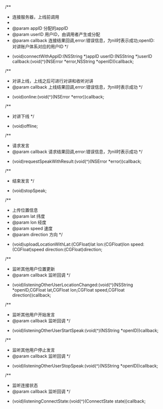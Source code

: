 ```Objective-C
```

/**
 *  连接服务器，上线前调用
 *
 *  @param appID  分配的appID
 *  @param userID  用户ID，由调用者产生或分配
 *  @param callback  连接结果回调,error:错误信息，为nil时表示成功;openID:对讲账户体系对应的用户ID
 */
- (void)connectWithAppID:(NSString *)appID userID:(NSString *)userID callback:(void(^)(NSError *error,NSString *openID))callback;

/**
 *  对讲上线，上线之后可进行对讲和收听对讲
 *  @param callback 上线结果回调,error:错误信息，为nil时表示成功
 */
- (void)online:(void(^)(NSError *error))callback;

/**
 *  对讲下线
 */
- (void)offline;

/**
 *  请求发言
 *  @param callback 请求结果回调,error:错误信息，为nil时表示成功
 */
- (void)requestSpeakWithResult:(void(^)(NSError *error))callback;

/**
 *  结束发言
 */
- (void)stopSpeak;

/**
 *  上传位置信息
 *  @param lat 纬度
 *  @param lon 经度
 *  @param speed 速度
 *  @param direction 方向
 */
- (void)uploadLocationWithLat:(CGFloat)lat lon:(CGFloat)lon speed:(CGFloat)speed direction:(CGFloat)direction;

/**
 *  监听其他用户位置更新
 *  @param callback 监听回调
 */
- (void)listeningOtherUserLocationChanged:(void(^)(NSString *openID,CGFloat lat,CGFloat lon,CGFloat speed,CGFloat direction))callback;

/**
 *  监听其他用户开始发言
 *  @param callback 监听回调
 */
- (void)listeningOtherUserStartSpeak:(void(^)(NSString *openID))callback;


/**
 *  监听其他用户停止发言
 *  @param callback 监听回调
 */
- (void)listeningOtherUserStopSpeak:(void(^)(NSString *openID))callback;


/**
 *  监听连接状态
 *  @param callback 监听回调
 */
- (void)listeningConnectState:(void(^)(ConnectState state))callback;
